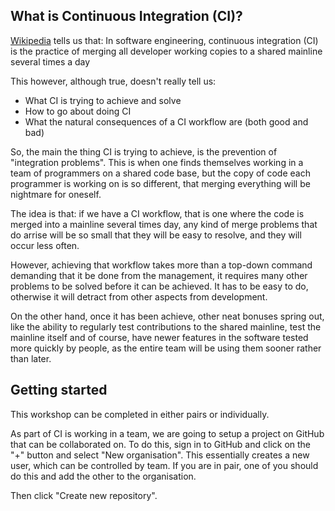 ## What is Continuous Integration (CI)?

[Wikipedia][1] tells us that: In software engineering, continuous integration
(CI) is the practice of merging all developer working copies to a shared
mainline several times a day

This however, although true, doesn't really tell us:
 - What CI is trying to achieve and solve
 - How to go about doing CI
 - What the natural consequences of a CI workflow are (both good and bad)

 So, the main the thing CI is trying to achieve, is the prevention of
 "integration problems". This is when one finds themselves working in a team of
 programmers on a shared code base, but the copy of code each programmer is
 working on is so different, that merging everything will be nightmare for
 oneself.

 The idea is that: if we have a CI workflow, that is one where the code is
 merged into a mainline several times day, any kind of merge problems that do
 arrise will be so small that they will be easy to resolve, and they will occur
 less often.

 However, achieving that workflow takes more than a top-down command demanding
 that it be done from the management, it requires many other problems to be
 solved before it can be achieved. It has to be easy to do, otherwise it will
 detract from other aspects from development.

 On the other hand, once it has been achieve, other neat bonuses spring out,
 like the ability to regularly test contributions to the shared mainline, test
 the mainline itself and of course, have newer features in the software tested
 more quickly by people, as the entire team will be using them sooner rather
 than later.

## Getting started

This workshop can be completed in either pairs or individually.

As part of CI is working in a team, we are going to setup a project on GitHub
that can be collaborated on. To do this, sign in to GitHub and click on the "+"
button and select "New organisation". This essentially creates a new user, which
can be controlled by team. If you are in pair, one of you should do this and add
the other to the organisation.

Then click "Create new repository".


[1]:https://en.wikipedia.org/wiki/Continuous_integration
